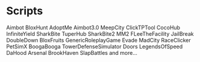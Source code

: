 # Scripts

Aimbot
                                                                  BloxHunt
AdoptMe
Aimbot3.0
MeepCity
ClickTPTool
CocoHub
InfiniteYield
SharkBite
TuperHub
SharkBite2
MM2
FLeeTheFacility
JailBreak
DoubleDown
BloxFruits
GenericRoleplayGame
Evade
MadCity
RaceClicker
PetSimX
BoogaBooga
TowerDefenseSimulator
Doors
LegendsOfSpeed
DaHood
Arsenal
BrookHaven
SlapBattles
and more...
